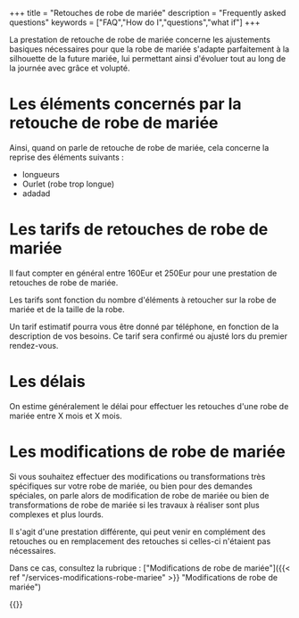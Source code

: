 +++
title = "Retouches de robe de mariée"
description = "Frequently asked questions"
keywords = ["FAQ","How do I","questions","what if"]
+++

La prestation de retouche de robe de mariée concerne les ajustements basiques nécessaires pour que la robe de mariée s'adapte parfaitement à la silhouette de la future mariée, lui permettant ainsi d'évoluer tout au long de la journée avec grâce et volupté.

Les éléments concernés par la retouche de robe de mariée
===

Ainsi, quand on parle de retouche de robe de mariée, cela concerne la reprise des éléments suivants : 
- longueurs
- Ourlet (robe trop longue)
- adadad

Les tarifs de retouches de robe de mariée
===
Il faut compter en général entre 160Eur et 250Eur pour une prestation de retouches de robe de mariée.

Les tarifs sont fonction du nombre d'éléments à retoucher sur la robe de mariée et de la taille de la robe. 

Un tarif estimatif pourra vous être donné par téléphone, en fonction de la description de vos besoins. Ce tarif sera confirmé ou ajusté lors du premier rendez-vous.

Les délais
===
On estime généralement le délai pour effectuer les retouches d'une robe de mariée entre X mois et X mois.

Les modifications de robe de mariée
===
Si vous souhaitez effectuer des modifications ou transformations très spécifiques sur votre robe de mariée, ou bien pour des demandes spéciales, on parle alors de modification de robe de mariée ou bien de transformations de robe de mariée si les travaux à réaliser sont plus complexes et plus lourds.

Il s'agit d'une prestation différente, qui peut venir en complément des retouches ou en remplacement des retouches si celles-ci n'étaient pas nécessaires.

Dans ce cas, consultez la rubrique : ["Modifications de robe de mariée"]({{< ref "/services-modifications-robe-mariee" >}} "Modifications de robe de mariée")

{{<contact>}}
